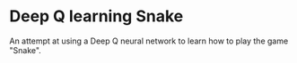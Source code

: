 # Deep Q learning Snake
An attempt at using a Deep Q neural network to learn how to play the game "Snake".
